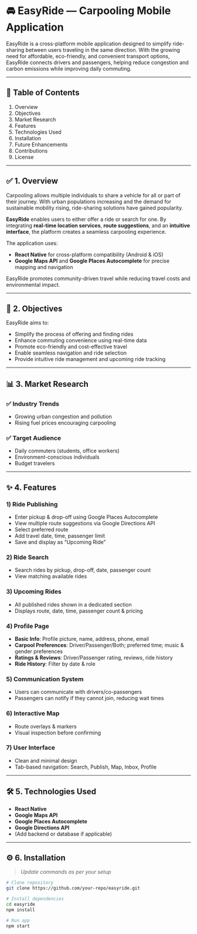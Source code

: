 # 🚘 EasyRide — Carpooling Mobile Application

EasyRide is a cross-platform mobile application designed to simplify ride-sharing between users traveling in the same direction. With the growing need for affordable, eco-friendly, and convenient transport options, EasyRide connects drivers and passengers, helping reduce congestion and carbon emissions while improving daily commuting.

---

## 📌 Table of Contents
1. Overview  
2. Objectives  
3. Market Research  
4. Features  
5. Technologies Used  
6. Installation  
7. Future Enhancements  
8. Contributions  
9. License  

---

## ✅ 1. Overview

Carpooling allows multiple individuals to share a vehicle for all or part of their journey. With urban populations increasing and the demand for sustainable mobility rising, ride-sharing solutions have gained popularity.

**EasyRide** enables users to either offer a ride or search for one. By integrating **real-time location services**, **route suggestions**, and an **intuitive interface**, the platform creates a seamless carpooling experience.  

The application uses:
- **React Native** for cross-platform compatibility (Android & iOS)
- **Google Maps API** and **Google Places Autocomplete** for precise mapping and navigation

EasyRide promotes community-driven travel while reducing travel costs and environmental impact.

---

## 🎯 2. Objectives

EasyRide aims to:

- Simplify the process of offering and finding rides  
- Enhance commuting convenience using real-time data  
- Promote eco-friendly and cost-effective travel  
- Enable seamless navigation and ride selection  
- Provide intuitive ride management and upcoming ride tracking  

---

## 📊 3. Market Research

### ✅ Industry Trends
- Growing urban congestion and pollution  
- Rising fuel prices encouraging carpooling  
### ✅ Target Audience
- Daily commuters (students, office workers)  
- Environment-conscious individuals  
- Budget travelers  

---

## ✨ 4. Features

### 1) Ride Publishing
- Enter pickup & drop-off using Google Places Autocomplete  
- View multiple route suggestions via Google Directions API  
- Select preferred route  
- Add travel date, time, passenger limit  
- Save and display as “Upcoming Ride”  

### 2) Ride Search
- Search rides by pickup, drop-off, date, passenger count  
- View matching available rides  

### 3) Upcoming Rides
- All published rides shown in a dedicated section  
- Displays route, date, time, passenger count & pricing  

### 4) Profile Page
- **Basic Info**: Profile picture, name, address, phone, email  
- **Carpool Preferences**: Driver/Passenger/Both; preferred time; music & gender preferences  
- **Ratings & Reviews**: Driver/Passenger rating, reviews, ride history  
- **Ride History**: Filter by date & role  

### 5) Communication System
- Users can communicate with drivers/co-passengers  
- Passengers can notify if they cannot join, reducing wait times  

### 6) Interactive Map
- Route overlays & markers  
- Visual inspection before confirming  

### 7) User Interface
- Clean and minimal design  
- Tab-based navigation: Search, Publish, Map, Inbox, Profile  

---

## 🛠️ 5. Technologies Used
- **React Native**
- **Google Maps API**
- **Google Places Autocomplete**
- **Google Directions API**
- (Add backend or database if applicable)

---

## ⚙️ 6. Installation

> _Update commands as per your setup_

```bash
# Clone repository
git clone https://github.com/your-repo/easyride.git

# Install dependencies
cd easyride
npm install

# Run app
npm start
